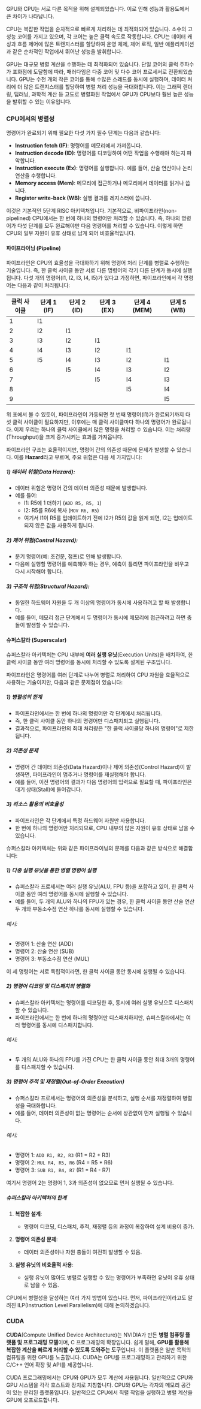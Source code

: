 GPU와 CPU는 서로 다른 목적을 위해 설계되었습니다. 이로 인해 성능과 활용도에서 큰 차이가 나타납니다.

CPU는 복잡한 작업을 순차적으로 빠르게 처리하는 데 최적화되어 있습니다. 소수의 고성능 코어를 가지고 있으며, 각 코어는 높은 클럭 속도로 작동합니다. CPU는 데이터 캐싱과 흐름 제어에 많은 트랜지스터를 할당하여 운영 체제, 제어 로직, 일반 애플리케이션과 같은 순차적인 작업에서 뛰어난 성능을 발휘합니다.

GPU는 대규모 병렬 계산을 수행하는 데 최적화되어 있습니다. 단일 코어의 클럭 주파수가 포화점에 도달함에 따라, 패러다임은 다중 코어 및 다수 코어 프로세서로 전환되었습니다. GPU는 수천 개의 작은 코어를 통해 수많은 스레드를 동시에 실행하며, 데이터 처리에 더 많은 트랜지스터를 할당하여 병렬 처리 성능을 극대화합니다. 이는 그래픽 렌더링, 딥러닝, 과학적 계산 등 고도로 병렬화된 작업에서 GPU가 CPU보다 훨씬 높은 성능을 발휘할 수 있는 이유입니다.

### CPU에서의 병렬성

명령어가 완료되기 위해 필요한 다섯 가지 필수 단계는 다음과 같습니다:
- **Instruction fetch (IF)**: 명령어를 메모리에서 가져옵니다.
- **Instruction decode (ID)**: 명령어를 디코딩하여 어떤 작업을 수행해야 하는지 파악합니다.
- **Instruction execute (Ex)**: 명령어를 실행합니다. 예를 들어, 산술 연산이나 논리 연산을 수행합니다.
- **Memory access (Mem)**: 메모리에 접근하거나 메모리에서 데이터를 읽거나 씁니다.
- **Register write-back (WB)**: 실행 결과를 레지스터에 씁니다.

이것은 기본적인 5단계 RISC 아키텍처입니다. 기본적으로, 비파이프라인(non-pipelined) CPU에서는 한 번에 하나의 명령어만 처리할 수 있습니다. 즉, 하나의 명령어가 다섯 단계를 모두 완료해야만 다음 명령어를 처리할 수 있습니다. 이렇게 하면 CPU의 일부 자원이 유휴 상태로 남게 되어 비효율적입니다.

#### 파이프라이닝 (Pipeline)

파이프라인은 CPU의 효율성을 극대화하기 위해 명령어 처리 단계를 병렬로 수행하는 기술입니다. 즉, 한 클럭 사이클 동안 서로 다른 명령어의 각기 다른 단계가 동시에 실행됩니다. 다섯 개의 명령어(I1, I2, I3, I4, I5)가 있다고 가정하면, 파이프라인에서 각 명령어는 다음과 같이 처리됩니다:

| 클럭 사이클 | 단계 1 (IF) | 단계 2 (ID) | 단계 3 (EX) | 단계 4 (MEM) | 단계 5 (WB) |
| ------ | --------- | --------- | --------- | ---------- | --------- |
| 1      | I1        |           |           |            |           |
| 2      | I2        | I1        |           |            |           |
| 3      | I3        | I2        | I1        |            |           |
| 4      | I4        | I3        | I2        | I1         |           |
| 5      | I5        | I4        | I3        | I2         | I1        |
| 6      |           | I5        | I4        | I3         | I2        |
| 7      |           |           | I5        | I4         | I3        |
| 8      |           |           |           | I5         | I4        |
| 9      |           |           |           |            | I5        |

위 표에서 볼 수 있듯이, 파이프라인이 가동되면 첫 번째 명령어(I1)가 완료되기까지 다섯 클럭 사이클이 필요하지만, 이후에는 매 클럭 사이클마다 하나의 명령어가 완료됩니다. 이제 우리는 하나의 클럭 사이클에서 많은 명령을 처리할 수 있습니다. 이는 처리량(Throughput)을 크게 증가시키는 효과를 가져옵니다.

파이프라인 구조는 효율적이지만, 명령어 간의 의존성 때문에 문제가 발생할 수 있습니다. 이를 **Hazard**라고 부르며, 주요 위험은 다음 세 가지입니다:

##### 1) 데이터 위험(Data Hazard):

- 데이터 위험은 명령어 간의 데이터 의존성 때문에 발생합니다.
- 예를 들어:
    - I1: R5에 1 더하기 (`ADD R5, R5, 1`)
    - I2: R5를 R6에 복사 (`MOV R6, R5`)
    - 여기서 I1이 R5를 업데이트하기 전에 I2가 R5의 값을 읽게 되면, I2는 업데이트되지 않은 값을 사용하게 됩니다.

##### 2) 제어 위험(Control Hazard):

- 분기 명령어(예: 조건문, 점프)로 인해 발생합니다.
- 다음에 실행할 명령어를 예측해야 하는 경우, 예측이 틀리면 파이프라인을 비우고 다시 시작해야 합니다.

##### 3) 구조적 위험(Structural Hazard):

- 동일한 하드웨어 자원을 두 개 이상의 명령어가 동시에 사용하려고 할 때 발생합니다.
- 예를 들어, 메모리 접근 단계에서 두 명령어가 동시에 메모리에 접근하려고 하면 충돌이 발생할 수 있습니다.


#### 슈퍼스칼라 (Superscalar)

슈퍼스칼라 아키텍처는 CPU 내부에 **여러 실행 유닛**(Execution Units)을 배치하여, 한 클럭 사이클 동안 여러 명령어를 동시에 처리할 수 있도록 설계된 구조입니다. 

파이프라인은 명령어를 여러 단계로 나누어 병렬로 처리하여 CPU 자원을 효율적으로 사용하는 기술이지만, 다음과 같은 문제점이 있습니다:

##### 1) 병렬성의 한계

- 파이프라인에서는 한 번에 하나의 명령어만 각 단계에서 처리됩니다.
- 즉, 한 클럭 사이클 동안 하나의 명령어만 디스패치되고 실행됩니다.
- 결과적으로, 파이프라인의 최대 처리량은 "한 클럭 사이클당 하나의 명령어"로 제한됩니다.

##### 2) 의존성 문제

- 명령어 간 데이터 의존성(Data Hazard)이나 제어 의존성(Control Hazard)이 발생하면, 파이프라인이 멈추거나 명령어를 재실행해야 합니다.
- 예를 들어, 이전 명령어의 결과가 다음 명령어의 입력으로 필요할 때, 파이프라인은 대기 상태(Stall)에 들어갑니다.

##### 3) 리소스 활용의 비효율성

- 파이프라인은 각 단계에서 특정 하드웨어 자원만 사용합니다.
- 한 번에 하나의 명령어만 처리되므로, CPU 내부의 많은 자원이 유휴 상태로 남을 수 있습니다.

슈퍼스칼라 아키텍처는 위와 같은 파이프라이닝의 문제를 다음과 같은 방식으로 해결합니다:

##### 1) 다중 실행 유닛을 통한 병렬 명령어 실행

- 슈퍼스칼라 프로세서는 여러 실행 유닛(ALU, FPU 등)을 포함하고 있어, 한 클럭 사이클 동안 여러 명령어를 동시에 실행할 수 있습니다.
- 예를 들어, 두 개의 ALU와 하나의 FPU가 있는 경우, 한 클럭 사이클 동안 산술 연산 두 개와 부동소수점 연산 하나를 동시에 실행할 수 있습니다.

###### 예시:

- 명령어 1: 산술 연산 (ADD)
- 명령어 2: 산술 연산 (SUB)
- 명령어 3: 부동소수점 연산 (MUL)

이 세 명령어는 서로 독립적이라면, 한 클럭 사이클 동안 동시에 실행될 수 있습니다.

##### 2) 명령어 디코딩 및 디스패치의 병렬화

- 슈퍼스칼라 아키텍처는 명령어를 디코딩한 후, 동시에 여러 실행 유닛으로 디스패치할 수 있습니다.
- 파이프라인에서는 한 번에 하나의 명령어만 디스패치하지만, 슈퍼스칼라에서는 여러 명령어를 동시에 디스패치합니다.

###### 예시:

- 두 개의 ALU와 하나의 FPU를 가진 CPU는 한 클럭 사이클 동안 최대 3개의 명령어를 디스패치할 수 있습니다.

##### 3) 명령어 추적 및 재정렬(Out-of-Order Execution)

- 슈퍼스칼라 프로세서는 명령어의 의존성을 분석하고, 실행 순서를 재정렬하여 병렬성을 극대화합니다.
- 예를 들어, 데이터 의존성이 없는 명령어는 순서에 상관없이 먼저 실행될 수 있습니다.

###### 예시:

- 명령어 1: `ADD R1, R2, R3` (R1 = R2 + R3)
- 명령어 2: `MUL R4, R5, R6` (R4 = R5 * R6)
- 명령어 3: `SUB R1, R4, R7` (R1 = R4 - R7)

여기서 명령어 2는 명령어 1, 3과 의존성이 없으므로 먼저 실행될 수 있습니다.

##### 슈퍼스칼라 아키텍처의 한계

1. **복잡한 설계**:
    - 명령어 디코딩, 디스패치, 추적, 재정렬 등의 과정이 복잡하여 설계 비용이 증가.

2. **명령어 의존성 문제**:
    - 데이터 의존성이나 자원 충돌이 여전히 발생할 수 있음.

3. **실행 유닛의 비효율적 사용**:
    - 실행 유닛이 많아도 병렬로 실행할 수 있는 명령어가 부족하면 유닛이 유휴 상태로 남을 수 있음.
















CPU에서 병렬성을 달성하는 여러 가지 방법이 있습니다. 먼저, 파이프라인이라고도 알려진 ILP(Instruction Level Parallelism)에 대해 논의하겠습니다.


### CUDA

**CUDA**(Compute Unified Device Architecture)는 NVIDIA가 만든 **병렬 컴퓨팅 플랫폼 및 프로그래밍 모델**이며, C 프로그래밍의 확장입니다. 쉽게 말해, **GPU를 활용해 복잡한 계산을 빠르게 처리할 수 있도록 도와주는 도구**입니다. 이 플랫폼은 일반 목적의 컴퓨팅을 위한 GPU를 노출합니다. CUDA는 GPU를 프로그래밍하고 관리하기 위한 C/C++ 언어 확장 및 API를 제공합니다.

CUDA 프로그래밍에서는 CPU와 GPU가 모두 계산에 사용됩니다. 일반적으로 CPU와 GPU 시스템을 각각 호스트와 장치로 지칭합니다. CPU와 GPU는 각자의 메모리 공간이 있는 분리된 플랫폼입니다. 일반적으로 CPU에서 직렬 작업을 실행하고 병렬 계산을 GPU에 오프로드합니다.

